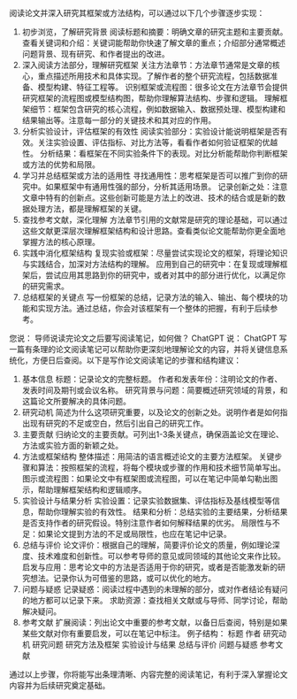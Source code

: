 阅读论文并深入研究其框架或方法结构，可以通过以下几个步骤逐步实现：

1. 初步浏览，了解研究背景
阅读标题和摘要：明确文章的研究主题和主要贡献。
查看关键词和介绍：关键词能帮助你快速了解文章的重点；介绍部分通常概述问题背景、现有研究、和作者提出的改进。
2. 深入阅读方法部分，理解研究框架
关注方法章节：方法章节通常是文章的核心，重点描述所用技术和具体实现。了解作者的整个研究流程，包括数据准备、模型构建、特征工程等。
识别框架或流程图：很多论文在方法章节会提供研究框架的流程图或模型结构图，帮助你理解算法结构、步骤和逻辑。
理解框架细节：框架包含研究的核心流程，例如数据输入、数据预处理、模型构建和结果输出等。注意每一部分的关键技术和其对应的作用。
3. 分析实验设计，评估框架的有效性
阅读实验部分：实验设计能说明框架是否有效。关注实验设置、评估指标、对比方法等，看看作者如何验证框架的优越性。
分析结果：看框架在不同实验条件下的表现。对比分析能帮助你判断框架或方法的优势和局限。
4. 学习并总结框架或方法的适用性
寻找通用性：思考框架是否可以推广到你的研究中。如果框架中有通用性强的部分，分析其适用场景。
记录创新之处：注意文章中特有的创新点。这些创新可能是方法上的改进、技术的结合或是新的数据处理方法，都是理解框架的关键。
5. 查找参考文献，深化理解
方法章节引用的文献常是研究的理论基础，可以通过这些文献更深层次理解框架结构和设计思路。查看类似论文能帮助你更全面地掌握方法的核心原理。
6. 实践中消化框架结构
复现实验或框架：尽量尝试实现论文的框架，将理论知识与实践结合，加深对方法结构的理解。
应用到自己的研究中：在复现或理解框架后，尝试应用其思路到你的研究中，或者对其中的部分进行优化，以满足你的研究需求。
7. 总结框架的关键点
写一份框架的总结，记录方法的输入、输出、每个模块的功能和实现方法。通过总结，你会对该框架有一个整体的把握，有利于后续参考。






您说：
导师说读完论文之后要写阅读笔记，如何做？
ChatGPT 说：
ChatGPT
写一篇有条理的论文阅读笔记可以帮助你更深刻地理解论文的内容，并将关键信息系统化，方便日后查阅。以下是写作论文阅读笔记的步骤和结构建议：

1. 基本信息
标题：记录论文的完整标题。
作者和发表年份：注明论文的作者、发表时间及期刊或会议名称。
研究背景与问题：简要概述研究领域的背景，和这篇论文所要解决的具体问题。
2. 研究动机
简述为什么这项研究重要，以及论文的创新之处。说明作者是如何指出现有研究的不足或空白，然后引出自己的研究工作。
3. 主要贡献
归纳论文的主要贡献。可列出1-3条关键点，确保涵盖论文在理论、方法或实验方面的新颖之处。
4. 方法或框架结构
整体描述：用简洁的语言概述论文的主要方法框架。
关键步骤和算法：按照框架的流程，将每个模块或步骤的作用和技术细节简单写出。
图示或流程图：如果论文中有框架图或流程图，可以在笔记中简单勾勒出图示，帮助理解框架结构和逻辑顺序。
5. 实验设计与结果分析
实验设置：记录实验数据集、评估指标及基线模型等信息，帮助你理解实验的有效性。
结果和分析：总结实验的主要结果，分析结果是否支持作者的研究假设。特别注意作者如何解释结果的优劣。
局限性与不足：如果论文提到方法的不足或局限性，也应在笔记中记录。
6. 总结与评价
论文评价：根据自己的理解，简要评价论文的质量，例如理论深度、技术难度和创新性。可以参考导师的意见或同领域的其他论文来作比较。
启发与应用：思考论文中的方法是否适用于你的研究，或者是否能激发新的研究想法。记录你认为可借鉴的思路，或可以优化的地方。
7. 问题与疑惑
记录疑惑：阅读过程中遇到的未理解的部分，或对作者结论有疑问的地方都可以记录下来。
求助资源：查找相关文献或与导师、同学讨论，帮助解决疑问。
8. 参考文献
扩展阅读：列出论文中重要的参考文献，以备日后查阅，特别是如果某些文献对你有重要启发，可以在笔记中标注。
例子结构：
标题
作者
研究动机
研究问题
研究方法及框架
实验设计与结果
总结与评价
问题与疑惑
参考文献

通过以上步骤，你将能写出条理清晰、内容完整的阅读笔记，有利于深入掌握论文内容并为后续研究奠定基础。






